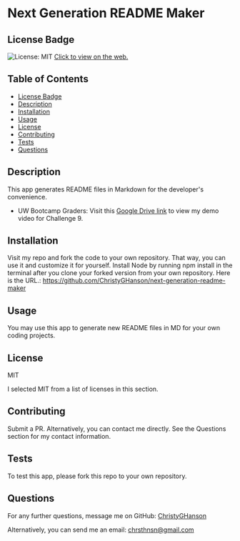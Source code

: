 # Next Generation README Maker
## License Badge


![License: MIT](https://img.shields.io/badge/License-MIT-yellow.svg) [Click to view on the web.](https://opensource.org/licenses/MIT) 
   

## Table of Contents

* [License Badge](#license-badge)
* [Description](#description)
* [Installation](#installation)
* [Usage](#usage)
* [License](#license)
* [Contributing](#contributing)
* [Tests](#tests)
* [Questions](#questions)

  
## Description
  
This app generates README files in Markdown for the developer's convenience.

* UW Bootcamp Graders: Visit this [Google Drive link](https://drive.google.com/file/d/1htyITB3auNGm792gc6UhbXBmXR-nLYdw/view) to view my demo video for Challenge 9. 
  
## Installation
  
Visit my repo and fork the code to your own repository. That way, you can use it and customize it for yourself. Install Node by running npm install in the terminal after you clone your forked version from your own repository. Here is the URL.: https://github.com/ChristyGHanson/next-generation-readme-maker
    
## Usage
  
You may use this app to generate new README files in MD for your own coding projects.

## License

MIT

I selected MIT from a list of licenses in this section.
  
## Contributing
  
Submit a PR. Alternatively, you can contact me directly. See the Questions section for my contact information.
  
## Tests
  
To test this app, please fork this repo to your own repository.
  
## Questions
  
For any further questions, message me on GitHub: [ChristyGHanson](https://github.com/ChristyGHanson)

Alternatively, you can send me an email: [chrsthnsn@gmail.com](mailto:chrsthnsn@gmail.com)